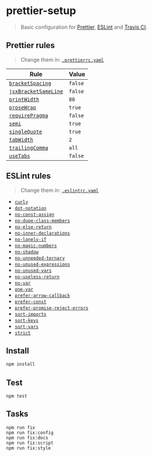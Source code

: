 # prettier-setup

> Basic configuration for [Prettier](https://github.com/prettier/prettier),
> [ESLint](https://eslint.org/) and [Travis CI](https://travis-ci.org/).

## Prettier rules

> Change them in: [`.prettierrc.yaml`](/.prettierrc.yaml)

| Rule                                                                          | Value   |
| ----------------------------------------------------------------------------- | ------- |
| [`bracketSpacing`](https://prettier.io/docs/en/options.html#bracket-spacing)  | `false` |
| [`jsxBracketSameLine`](https://prettier.io/docs/en/options.html#jsx-brackets) | `false` |
| [`printWidth`](https://prettier.io/docs/en/options.html#print-width)          | `80`    |
| [`proseWrap`](https://prettier.io/docs/en/options.html#prose-wrap)            | `true`  |
| [`requirePragma`](https://prettier.io/docs/en/options.html#require-pragma)    | `false` |
| [`semi`](https://prettier.io/docs/en/options.html#semicolons)                 | `true`  |
| [`singleQuote`](https://prettier.io/docs/en/options.html#quotes)              | `true`  |
| [`tabWidth`](https://prettier.io/docs/en/options.html#tab-width)              | `2`     |
| [`trailingComma`](https://prettier.io/docs/en/options.html#trailing-commas)   | `all`   |
| [`useTabs`](https://prettier.io/docs/en/options.html#tabs)                    | `false` |

## ESLint rules

> Change them in: [`.eslintrc.yaml`](/.eslintrc.yaml)

* [`curly`](https://eslint.org/docs/rules/curly)
* [`dot-notation`](https://eslint.org/docs/rules/dot-notation)
* [`no-const-assign`](https://eslint.org/docs/rules/no-const-assign)
* [`no-dupe-class-members`](https://eslint.org/docs/rules/no-dupe-class-members)
* [`no-else-return`](https://eslint.org/docs/rules/no-else-return)
* [`no-inner-declarations`](https://eslint.org/docs/rules/no-inner-declarations)
* [`no-lonely-if`](https://eslint.org/docs/rules/no-lonely-if)
* [`no-magic-numbers`](https://eslint.org/docs/rules/no-magic-numbers)
* [`no-shadow`](https://eslint.org/docs/rules/no-shadow)
* [`no-unneeded-ternary`](https://eslint.org/docs/rules/no-unneeded-ternary)
* [`no-unused-expressions`](https://eslint.org/docs/rules/no-unused-expressions)
* [`no-unused-vars`](https://eslint.org/docs/rules/no-unused-vars)
* [`no-useless-return`](https://eslint.org/docs/rules/no-useless-return)
* [`no-var`](https://eslint.org/docs/rules/no-var)
* [`one-var`](https://eslint.org/docs/rules/one-var)
* [`prefer-arrow-callback`](https://eslint.org/docs/rules/prefer-arrow-callback)
* [`prefer-const`](https://eslint.org/docs/rules/prefer-const)
* [`prefer-promise-reject-errors`](https://eslint.org/docs/rules/prefer-promise-reject-errors)
* [`sort-imports`](https://eslint.org/docs/rules/sort-imports)
* [`sort-keys`](https://eslint.org/docs/rules/sort-keys)
* [`sort-vars`](https://eslint.org/docs/rules/sort-vars)
* [`strict`](https://eslint.org/docs/rules/strict)

## Install

```bash
npm install
```

## Test

```
npm test
```

## Tasks

```
npm run fix
npm run fix:config
npm run fix:docs
npm run fix:script
npm run fix:style
```
